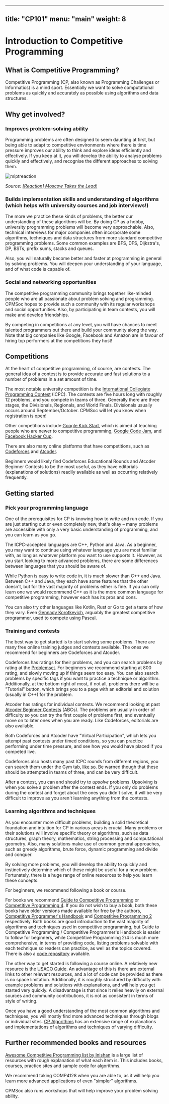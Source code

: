 
---
title: "CP101"
menu: "main"
weight: 8
---

# Introduction to Competitive Programming

## What is Competitive Programming?

Competitive Programming (CP, also known as Programming Challenges or Informatics) is a mind sport.
Essentially we want to solve computational problems as quickly and accurately as possible using algorithms and data structures.

## Why get involved?

### Improves problem-solving ability

Programming problems are often designed to seem daunting at first, but being able to adapt to competitive environments where there is time pressure improves our ability to think and explore ideas efficiently and effectively. If you keep at it, you will develop the ability to analyse problems quickly and effectively, and recognise the different approaches to solving them.

![miptreaction](https://user-images.githubusercontent.com/49939427/113502115-adc79480-955c-11eb-818e-775c6b4ce0f7.gif)

*Source: [[Reaction] Moscow Takes the Lead!](https://www.youtube.com/watch?v=c71hlLuG1fM&ab_channel=ICPCNews)*

### Builds implementation skills and understanding of algorithms (which helps with university courses and job interviews!)

The more we practice these kinds of problems, the better our understanding of these algorithms will be.
By doing CP as a hobby, university programming problems will become very approachable. Also, technical interviews for major companies often incorporate some algorithms, techniques and data structures from more standard competitive programming problems. Some common examples are BFS, DFS, Dijkstra's, DP, BSTs, prefix sums, stacks and queues.

Also, you will naturally become better and faster at programming in general by solving problems. You will deepen your understanding of your language, and of what code is capable of.

### Social and networking opportunities

The competitive programming community brings together like-minded people who are all passionate about problem solving and programming. CPMSoc hopes to provide such a community with its regular workshops and social opportunities. Also, by participating in team contests, you will make and develop friendships.
 
By competing in competitions at any level, you will have chances to meet talented programmers out there and build your community along the way. Note that big companies like Google, Facebook and Amazon are in favour of hiring top performers at the competitions they host!

## Competitions

At the heart of competitive programming, of course, are contests. The general idea of a contest is to provide accurate and fast solutions to a number of problems in a set amount of time. 

The most notable university competition is the [International Collegiate Programming Contest](https://icpc.global/) (ICPC). The contests are five hours long with roughly 12 problems, and you compete in teams of three. Generally there are three stages, the Divisionals, Regionals, and World Finals. Divisionals usually occurs around September/October. CPMSoc will let you know when registration is open!

Other competitions include [Google Kick Start](https://codingcompetitions.withgoogle.com/kickstart), which is aimed at teaching people who are newer to competitive programming, [Google Code Jam](https://codingcompetitions.withgoogle.com/codejam), and [Facebook Hacker Cup](https://www.facebook.com/codingcompetitions/hacker-cup).

There are also many online platforms that have competitions, such as [Codeforces](https://codeforces.com/) and [Atcoder](https://atcoder.jp/).

Beginners would likely find Codeforces Educational Rounds and Atcoder Beginner Contests to be the most useful, as they have editorials (explanations of solutions) readily available as well as occurring relatively frequently.

## Getting started

### Pick your programming language

One of the prerequisites for CP is knowing how to write and run code. If you are just starting out or even completely new, that's okay – many problems are accessible with only a very basic understanding of programming, and you can learn as you go.

The ICPC-accepted languages are C++, Python and Java. As a beginner, you may want to continue using whatever language you are most familiar with, as long as whatever platform you want to use supports it. However, as you start looking to more advanced problems, there are some differences between languages that you should be aware of.

While Python is easy to write code in, it is much slower than C++ and Java. Between C++ and Java, they each have some features that the other doesn't, but for the vast majority of problems either is fine. If you can only learn one we would recommend C++ as it is the more common language for competitive programming, however each has its pros and cons.

You can also try other languages like Kotlin, Rust or Go to get a taste of how they vary. Even [Gennady Korotkevich](https://en.wikipedia.org/wiki/Gennady_Korotkevich), arguably the greatest competitive programmer, used to compete using Pascal.

### Training and contests

The best way to get started is to start solving some problems. There are many free online training judges and contests available. The ones we recommend for beginners are Codeforces and Atcoder.

Codeforces has ratings for their problems, and you can search problems by rating at the [Problemset](https://codeforces.com/problemset). For beginners we recommend starting at 800 rating, and slowly moving up if things seem too easy. You can also search problems by specific tags if you want to practice a technique or algorithm. Additionally, at the bottom right of most, if not all, problems there will be a "Tutorial" button, which brings you to a page with an editorial and solution (usually in C++) for the problem.

Atcoder has ratings for individual contests. We recommend looking at past [Atcoder Beginner Contests](https://atcoder.jp/contests/archive?ratedType=1&category=0&keyword=) (ABCs). The problems are usually in order of difficulty so you can try the first couple of problems first, and eventually move on to later ones when you are ready. Like Codeforces, editorials are also available.

Both Codeforces and Atcoder have "Virtual Participation", which lets you attempt past contests under timed conditions, so you can practice performing under time pressure, and see how you would have placed if you competed live.

Codeforces also hosts many past ICPC rounds from different regions, you can search them under the Gym tab, [like so](https://codeforces.com/gyms?filterContestType=Official+ACM-ICPC+Contest&filterContestFormat=ICPC&order=ID_DESC). Be warned though that these should be attempted in teams of three, and can be very difficult.

After a contest, you can and should try to _upsolve_ problems. Upsolving is when you solve a problem after the contest ends. If you only do problems during the contest and forget about the ones you didn't solve, it will be very difficult to improve as you aren't learning anything from the contests.

### Learning algorithms and techniques

As you encounter more difficult problems, building a solid theoretical foundation and intuition for CP in various areas is crucial. Many problems or their solutions will involve specific theory or algorithms, such as data structures, graph theory, mathematics, string processing and computational geometry. Also, many solutions make use of common general approaches, such as greedy algorithms, brute force, dynamic programming and divide and conquer.

By solving more problems, you will develop the ability to quickly and instinctively determine which of these might be useful for a new problem. Fortunately, there is a huge range of online resources to help you learn these concepts.

For beginners, we recommend following a book or course.

For books we recommend [Guide to Competitive Programming](https://www.amazon.com/Guide-Competitive-Programming-Algorithms-Undergraduate/dp/3319725467) or [Competitive Programming 4](https://cpbook.net/). If you do not wish to buy a book, both these books have older versions made available for free by the authors, [Competitive Programmer's Handbook](https://cses.fi/book/book.pdf "https://cses.fi/book/book.pdf") and [Competitive Programming 2](https://www.comp.nus.edu.sg/~stevenha/myteaching/competitive_programming/cp2.pdf) respectively. Both books are good introduction to the vast majority of algorithms and techniques used in competitive programming, but Guide to Competitive Programming / Competitive Programmer's Handbook is easier to follow for beginners, while Competitive Programming 2/4 is much more comprehensive, in terms of providing code, listing problems solvable with each technique so readers can practice, as well as the topics covered. There is also a [code repository](https://github.com/stevenhalim/cpbook-code) available.

The other way to get started is following a course online. A relatively new resource is the [USACO Guide](https://usaco.guide/). An advantage of this is there are external links to other relevant resources, and a lot of code can be provided as there is no space limitation. Additionally, it is roughly structured by difficulty with example problems and solutions with explanations, and will help you get started very quickly. A disadvantage is that since it relies heavily on external sources and community contributions, it is not as consistent in terms of style of writing.

Once you have a good understanding of the most common algorithms and techniques, you will mostly find more advanced techniques through blogs or individual sites. [CP Algorithms](https://cp-algorithms.com/) has an extensive range of explanations and implementations of algorithms and techniques of varying difficulty.

## Further recommended books and resources
[Awesome Competitive Programming list by Inishan](https://github.com/lnishan/awesome-competitive-programming) is a large list of resources with rough explanation of what each item is. This includes books, courses, practice sites and sample code for algorithms.

We recommend taking COMP4128 when you are able to, as it will help you learn more advanced applications of even "simpler" algorithms.

CPMSoc also runs workshops that will help improve your problem solving ability.